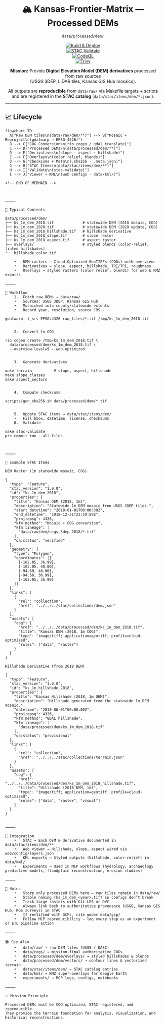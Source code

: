 <div align="center">

# 🏔️ Kansas-Frontier-Matrix — Processed DEMs  
`data/processed/dem/`

[![Build & Deploy](https://github.com/bartytime4life/Kansas-Frontier-Matrix/actions/workflows/site.yml/badge.svg)](https://github.com/bartytime4life/Kansas-Frontier-Matrix/actions/workflows/site.yml)  
[![STAC Validate](https://github.com/bartytime4life/Kansas-Frontier-Matrix/actions/workflows/stac-validate.yml/badge.svg)](https://github.com/bartytime4life/Kansas-Frontier-Matrix/actions/workflows/stac-validate.yml)  
[![CodeQL](https://github.com/bartytime4life/Kansas-Frontier-Matrix/actions/workflows/codeql.yml/badge.svg)](https://github.com/bartytime4life/Kansas-Frontier-Matrix/actions/workflows/codeql.yml)  
[![Trivy](https://github.com/bartytime4life/Kansas-Frontier-Matrix/actions/workflows/trivy.yml/badge.svg)](https://github.com/bartytime4life/Kansas-Frontier-Matrix/actions/workflows/trivy.yml)

**Mission:** Provide **Digital Elevation Model (DEM) derivatives** processed from raw sources  
(USGS 3DEP, LiDAR tiles, Kansas GIS Hub mosaics).  

All outputs are **reproducible** from `data/raw/` via Makefile targets + scripts  
and are registered in the **STAC catalog** (`data/stac/items/dem/*.json`).  

</div>

---

## 📈 Lifecycle

```mermaid
flowchart TD
  A["Raw DEM tiles\n(data/raw/dem/**)"] --> B["Mosaic + Reproject\n(gdalwarp → EPSG:4326)"]
  B --> C["COG Conversion\n(rio cogeo / gdal_translate)"]
  C --> D["Processed DEMs\n(data/processed/dem/**)"]
  D --> E["Derivatives\n(slope · aspect · hillshade)"]
  E --> F["Overlays\n(color relief, blends)"]
  D --> G["Checksums + Meta\n(.sha256 · .meta.json)"]
  G --> H["STAC Items\n(data/stac/items/dem/**)"]
  H --> I["Validate\n(stac-validate)"]
  I --> J["Viewer + KML\n(web configs · data/kml/)"]

<!-- END OF MERMAID -->



⸻

📂 Typical Contents

data/processed/dem/
├── ks_1m_dem_2018.tif             # statewide DEM (2018 mosaic, COG)
├── ks_1m_dem_2020.tif             # statewide DEM (2020 update, COG)
├── ks_1m_dem_2018_hillshade.tif   # hillshade derivative
├── ks_1m_dem_2018_slope.tif       # slope raster
├── ks_1m_dem_2018_aspect.tif      # aspect raster
├── overlays/                      # styled blends (color-relief, tinted hillshades)
└── hillshade_color.tif

	•	DEM rasters → Cloud-Optimized GeoTIFFs (COGs) with overviews
	•	Derivatives → slope, aspect, hillshade, TRI/TPI, roughness
	•	Overlays → styled rasters (color relief, blends) for web & KMZ exports

⸻

🔄 Workflow
	1.	Fetch raw DEMs → data/raw/
	•	Sources: USGS 3DEP, Kansas GIS Hub
	•	Mosaicked into county/statewide extents
	•	Record year, resolution, source CRS

gdalwarp -t_srs EPSG:4326 raw_tiles/*.tif /tmp/ks_1m_dem_2018.tif


	2.	Convert to COG

rio cogeo create /tmp/ks_1m_dem_2018.tif \
  data/processed/dem/ks_1m_dem_2018.tif \
  --overview-level=5 --web-optimized


	3.	Generate derivatives

make terrain          # slope, aspect, hillshade
make slope_classes
make aspect_sectors


	4.	Compute checksums

scripts/gen_sha256.sh data/processed/dem/*.tif


	5.	Update STAC items → data/stac/items/dem/
	•	Fill bbox, datetime, license, checksums
	6.	Validate

make stac-validate
pre-commit run --all-files



⸻

📑 Example STAC Items

DEM Raster (1m statewide mosaic, COG)

{
  "type": "Feature",
  "stac_version": "1.0.0",
  "id": "ks_1m_dem_2018",
  "properties": {
    "title": "Kansas DEM (2018, 1m)",
    "description": "Statewide 1m DEM mosaic from USGS 3DEP tiles.",
    "start_datetime": "2018-01-01T00:00:00Z",
    "end_datetime": "2018-12-31T23:59:59Z",
    "proj:epsg": 4326,
    "kfm:method": "Mosaic + COG conversion",
    "kfm:lineage": [
      "data/raw/dem/usgs_3dep_2018/*.tif"
    ],
    "qa:status": "verified"
  },
  "geometry": {
    "type": "Polygon",
    "coordinates": [[
      [-102.05, 36.99],
      [-102.05, 40.00],
      [-94.59, 40.00],
      [-94.59, 36.99],
      [-102.05, 36.99]
    ]]
  },
  "links": [
    {
      "rel": "collection",
      "href": "../../../stac/collections/dem.json"
    }
  ],
  "assets": {
    "cog": {
      "href": "../../../data/processed/dem/ks_1m_dem_2018.tif",
      "title": "Kansas DEM (2018, 1m COG)",
      "type": "image/tiff; application=geotiff; profile=cloud-optimized",
      "roles": ["data", "raster"]
    }
  }
}

Hillshade Derivative (from 2018 DEM)

{
  "type": "Feature",
  "stac_version": "1.0.0",
  "id": "ks_1m_hillshade_2018",
  "properties": {
    "title": "Kansas Hillshade (2018, 1m DEM)",
    "description": "Hillshade generated from the statewide 1m DEM mosaic.",
    "datetime": "2018-06-01T00:00:00Z",
    "proj:epsg": 4326,
    "kfm:method": "GDAL hillshade",
    "kfm:lineage": [
      "data/processed/dem/ks_1m_dem_2018.tif"
    ],
    "qa:status": "provisional"
  },
  "links": [
    {
      "rel": "collection",
      "href": "../../../stac/collections/terrain.json"
    }
  ],
  "assets": {
    "cog": {
      "href": "../../../data/processed/dem/ks_1m_dem_2018_hillshade.tif",
      "title": "Hillshade (2018 DEM, 1m)",
      "type": "image/tiff; application=geotiff; profile=cloud-optimized",
      "roles": ["data", "raster", "visual"]
    }
  }
}


⸻

🔗 Integration
	•	STAC → Each DEM & derivative documented in data/stac/items/dem/**
	•	Web viewer → Hillshade, slope, aspect wired via web/config/layers.json
	•	KML exports → Styled outputs (hillshade, color-relief) in data/kml/
	•	Experiments → Used in MCP workflows (hydrology, archaeology predictive models, floodplain reconstruction, erosion studies)

⸻

📝 Notes
	•	Store only processed DEMs here — raw tiles remain in data/raw/
	•	Stable naming (ks_1m_dem_<year>.tif) so configs don’t break
	•	Track large rasters with Git LFS or DVC
	•	Always link back to authoritative provenance (USGS, Kansas GIS Hub, KGS surveys) in STAC
	•	If rectified with GCPs, cite under data/gcp/
	•	Follow MCP reproducibility — log every step as an experiment or ETL pipeline action

⸻

📚 See Also
	•	data/raw/ → raw DEM tiles (USGS / DASC)
	•	data/cogs/ → mission-final authoritative COGs
	•	data/processed/dem/overlays/ → styled hillshades & blends
	•	data/processed/dem/vectors/ → contour lines & vectorized terrain
	•	data/stac/items/dem/ → STAC catalog entries
	•	data/kml/ → KMZ super-overlays for Google Earth
	•	experiments/ → MCP logs, configs, notebooks

⸻

✅ Mission Principle

Processed DEMs must be COG-optimized, STAC-registered, and reproducible.
They provide the terrain foundation for analysis, visualization, and historical reconstructions.